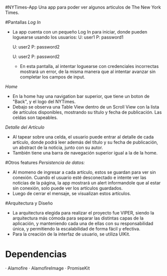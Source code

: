 #NYTimes-App 
Una app para poder ver algunos articulos de The New York Times. 

#Pantallas 
_Log In_
- La app cuenta con un pequeño Log In para iniciar, donde pueden loguearse usando los usuarios:
    U: user1 
    P: password1

    U: user2
    P: password2

    U: user2
    P: password2

  - En esta pantalla, al intentar loguearse con credenciales incorrectas mostrará un error, de la misma manera que al intentar avanzar sin completar los campos de input.

 _Home_
 - En la home hay una navigation bar superior, que tiene un boton de "Back", y el logo del NYTimes.
 - Debajo se observa una Table View dentro de un Scroll View con la lista de artículos disponibles, mostrando su título y fecha de publicación. Las celdas son tapeables.

_Detalle del Artículo_
- Al tapear sobre una celda, el usuario puede entrar al detalle de cada artículo, donde podrá leer además del título y su fecha de publicación, un abstract de la noticia, junto con su autor.
- También tiene una barra de navegación superior igual a la de la home.

#Otros features
_Persistencia de datos:_
- Al momeno de ingresar a cada artículo, estos se guardan para ver sin conexión. Cuando el usuario esté desconectado e intente ver las noticias de la página, la app mostrará un alert informandole que al estar sin conexión, solo puede ver los artículos guardados.
- Luego de cerrar el mensaje, se visualizan estos artículos.

#Arquitectura y Diseño 
- La arquitectura elegida para realizar el proyecto fue VIPER, siendo la arquitectura más cómoda para separar las distintas capas de la aplicación, y manteniendo cada una de ellas con su responsabilidad única, y permitiendo la escalabilidad de forma fácil y efectiva.
- Para la creación de la interfaz de usuario, se utiliza UIKit.

# Dependencias
  · Alamofire
  · AlamofireImage
  · PromiseKit
